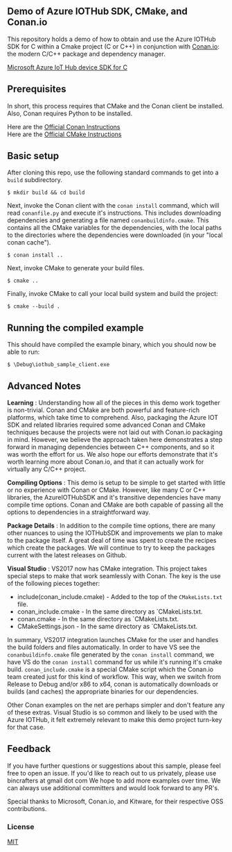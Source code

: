 ## Demo of Azure IOTHub SDK, CMake, and Conan.io
This repository holds a demo of how to obtain and use the Azure IOTHub SDK for C within a Cmake project (C or C++) in conjunction with [Conan.io](https://conan.io): the modern C/C++ package and dependency manager.  

[Microsoft Azure IoT Hub device SDK for C](https://github.com/Azure/azure-iot-sdk-c)

## Prerequisites

In short, this process requires that CMake and the Conan client be installed. Also, Conan requires Python to be installed. 

Here are the [Official Conan Instructions](http://conanio.readthedocs.io/en/latest/installation.html)  
Here are the [Official CMake Instructions](https://cmake.org/install/)

## Basic setup

After cloning this repo, use the following standard commands to get into a `build` subdirectory.

	$ mkdir build && cd build
	
Next, invoke the Conan client with the `conan install` command, which will read `conanfile.py` and execute it's instructions.  This includes downloading dependencies and generating a file named `conanbuildinfo.cmake`.  This contains all the CMake variables for the dependencies, with the local paths to the directories where the dependencies were downloaded (in your "local conan cache"). 

    $ conan install ..
	
Next, invoke CMake to generate your build files.

	$ cmake ..
	
Finally, invoke CMake to call your local build system and build the project:

    $ cmake --build .
	
## Running the compiled example

This should have compiled the example binary, which you should now be able to run: 

	$ \Debug\iothub_sample_client.exe

## Advanced Notes

**Learning** : Understanding how all of the pieces in this demo work together is non-trivial.  Conan and CMake are both powerful and feature-rich platforms, which take time to comprehend. Also, packaging the Azure IOT SDK and related libraries required some advanced Conan and CMake techniques because the projects were not laid out with Conan.io packaging in mind.  However, we believe the approach taken here demonstrates a step forward in managing dependencies between C++ components, and so it was worth the effort for us.  We also hope our efforts demonstrate that it's worth learning more about Conan.io, and that it can actually work for virtually any C/C++ project. 

**Compiling Options** : This demo is setup to be simple to get started with little or no experience with Conan or CMake.  However, like many C or C++ libraries, the AzureIOTHubSDK and it's transitive dependencies have many compile time options. Conan and CMake are both capable of passing all the options to dependencies in a straightforward way.

**Package Details** : In addition to the compile time options, there are many other nuances to using the IOTHubSDK and improvements we plan to make to the package itself.  A great deal of time was spent to create the recipes which create the packages.  We will continue to try to keep the packages current with the latest releases on Github. 

**Visual Studio** : VS2017 now has CMake integration.  This project takes special steps to make that work seamlessly with Conan. The key is the use of the following pieces together:
* include(conan_include.cmake) - Added to the top of the `CMakeLists.txt` file. 
* conan_include.cmake - In the same directory as `CMakeLists.txt.
* conan.cmake - In the same directory as `CMakeLists.txt.
* CMakeSettings.json - In the same directory as `CMakeLists.txt.

In summary, VS2017 integration launches CMake for the user and handles the build folders and files automatically.  In order to have VS see the `conanbuildinfo.cmake` file generated by the `conan install` command, we have VS do the `conan install` command for us while it's running it's cmake build.  `conan_include.cmake` is a special CMake script which the Conan.io team created just for this kind of workflow.  This way, when we switch from Release to Debug and/or x86 to x64, conan is automatically downloads or builds (and caches) the appropriate binaries for our dependencies. 

Other Conan examples on the net are perhaps simpler and don't feature any of these extras.  Visual Studio is so common and likely to be used with the Azure IOTHub, it felt extremely relevant to make this demo project turn-key for that case. 

## Feedback

If you have further questions or suggestions about this sample, please feel free to open an issue.  If you'd like to reach out to us privately, please use bincrafters at gmail dot com We hope to add more examples over time. We can always use additional committers and would look forward to any PR's. 

Special thanks to Microsoft, Conan.io, and Kitware, for their respective OSS contributions. 
	
### License
[MIT](LICENSE)
